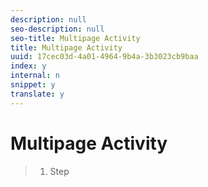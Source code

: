 ```yaml
---
description: null
seo-description: null
seo-title: Multipage Activity
title: Multipage Activity
uuid: 17cec03d-4a01-4964-9b4a-3b3023cb9baa
index: y
internal: n
snippet: y
translate: y
---
```


# Multipage Activity


>1. Step
